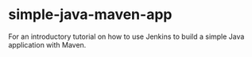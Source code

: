 # simple-java-maven-app
For an introductory tutorial on how to use Jenkins to build a simple Java application with Maven.
